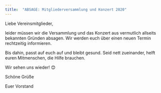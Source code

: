 ```yaml
---
title:  "ABSAGE: Mitgliederversammlung und Konzert 2020"
---
```


Liebe Vereinsmitglieder,

leider müssen wir die Versammlung und das Konzert aus vermutlich allseits bekannten Gründen absagen. 
Wir werden euch über einen neuen Termin rechtzeitig informieren.

Bis dahin, passt auf euch auf und bleibt gesund. 
Seid nett zueinander, helft euren Mitmenschen, die Hilfe brauchen.

Wir sehen uns wieder! 😊

Schöne Grüße

Euer Vorstand

